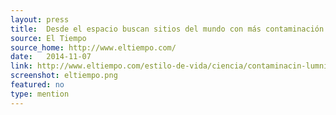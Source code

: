 ```yaml
---
layout: press
title:  Desde el espacio buscan sitios del mundo con más contaminación de luz
source: El Tiempo
source_home: http://www.eltiempo.com/
date:   2014-11-07
link: http://www.eltiempo.com/estilo-de-vida/ciencia/contaminacin-lumnica-cities-at-night/14801637
screenshot: eltiempo.png
featured: no
type: mention
---
```

